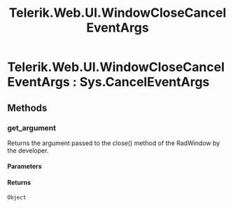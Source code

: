 ﻿---
title: Telerik.Web.UI.WindowCloseCancelEventArgs
page_title: Client-side API Reference
description: Client-side API Reference
---

# Telerik.Web.UI.WindowCloseCancelEventArgs : Sys.CancelEventArgs 

## Methods

###  get_argument

Returns the argument passed to the close() method of the RadWindow by the developer. 

#### Parameters

#### Returns

`Object` 
